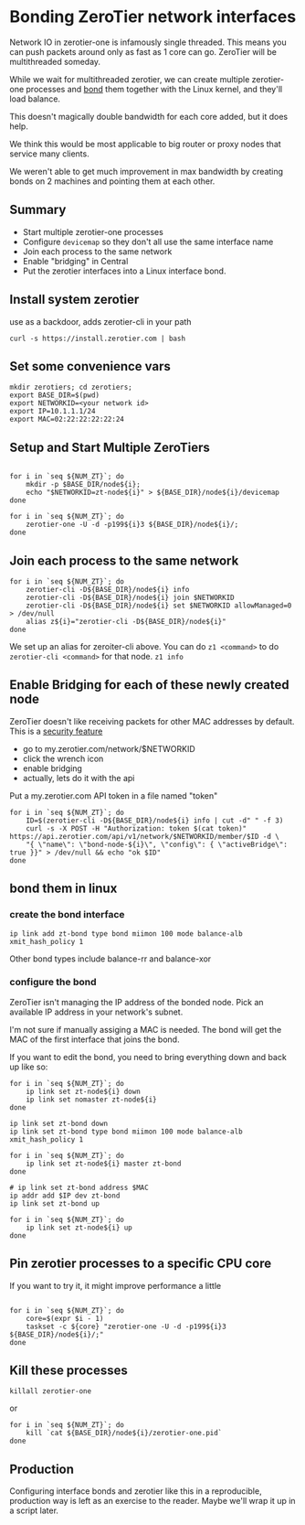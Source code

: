 # Bonding ZeroTier network interfaces

Network IO in zerotier-one is infamously single threaded. This means you can push packets around only as fast as 1 core can go. ZeroTier will be multithreaded someday. 

While we wait for multithreaded zerotier, we can create multiple zerotier-one processes and [bond](https://wiki.linuxfoundation.org/networking/bonding) them together with the Linux kernel, and they'll load balance.  

This doesn't magically double bandwidth for each core added, but it does help.

We think this would be most applicable to big router or proxy nodes that service many clients. 

We weren't able to get much improvement in max bandwidth by creating bonds on 2 machines and pointing them at each other. 

## Summary
- Start multiple zerotier-one processes
- Configure `devicemap` so they don't all use the same interface name
- Join each process to the same network
- Enable "bridging" in Central
- Put the zerotier interfaces into a Linux interface bond.

## Install system zerotier
use as a backdoor, adds zerotier-cli in your path

`curl -s https://install.zerotier.com | bash`


## Set some convenience vars

``` shell
mkdir zerotiers; cd zerotiers;
export BASE_DIR=$(pwd)
export NETWORKID=<your network id>
export IP=10.1.1.1/24
export MAC=02:22:22:22:22:24
```


## Setup and Start Multiple ZeroTiers

``` shell

for i in `seq ${NUM_ZT}`; do
    mkdir -p $BASE_DIR/node${i};
    echo "$NETWORKID=zt-node${i}" > ${BASE_DIR}/node${i}/devicemap
done

for i in `seq ${NUM_ZT}`; do
    zerotier-one -U -d -p199${i}3 ${BASE_DIR}/node${i}/;
done

```

## Join each process to the same network

``` shell
for i in `seq ${NUM_ZT}`; do
    zerotier-cli -D${BASE_DIR}/node${i} info
    zerotier-cli -D${BASE_DIR}/node${i} join $NETWORKID
    zerotier-cli -D${BASE_DIR}/node${i} set $NETWORKID allowManaged=0 > /dev/null
    alias z${i}="zerotier-cli -D${BASE_DIR}/node${i}"
done
```

We set up an alias for zeroiter-cli above. You can do `z1 <command>` to do `zerotier-cli <command>` for that node. `z1 info`

## Enable Bridging for each of these newly created node
ZeroTier doesn't like receiving packets for other MAC addresses by default. This is a [security feature](https://docs.zerotier.com/zerotier/manual#224ethernetbridginganame2_2_4a)

- go to my.zerotier.com/network/$NETWORKID
- click the wrench icon
- enable bridging
- actually, lets do it with the api

Put a my.zerotier.com API token in a file named "token"

``` shell
for i in `seq ${NUM_ZT}`; do
    ID=$(zerotier-cli -D${BASE_DIR}/node${i} info | cut -d" " -f 3)
    curl -s -X POST -H "Authorization: token $(cat token)" https://api.zerotier.com/api/v1/network/$NETWORKID/member/$ID -d \
    "{ \"name\": \"bond-node-${i}\", \"config\": { \"activeBridge\": true }}" > /dev/null && echo "ok $ID"
done
```

## bond them in linux
### create the bond interface

``` shell
ip link add zt-bond type bond miimon 100 mode balance-alb xmit_hash_policy 1
```

Other bond types include balance-rr and balance-xor

### configure the bond
ZeroTier isn't managing the IP address of the bonded node. 
Pick an available IP address in your network's subnet. 

I'm not sure if manually assiging a MAC is needed. The bond will get the MAC of the first interface that joins the bond.

If you want to edit the bond, you need to bring everything down and back up like so:
``` shell
for i in `seq ${NUM_ZT}`; do
    ip link set zt-node${i} down
    ip link set nomaster zt-node${i}
done

ip link set zt-bond down
ip link set zt-bond type bond miimon 100 mode balance-alb xmit_hash_policy 1

for i in `seq ${NUM_ZT}`; do
    ip link set zt-node${i} master zt-bond
done

# ip link set zt-bond address $MAC
ip addr add $IP dev zt-bond
ip link set zt-bond up

for i in `seq ${NUM_ZT}`; do
    ip link set zt-node${i} up
done
```

## Pin zerotier processes to a specific CPU core
If you want to try it, it might improve performance a little


``` shell

for i in `seq ${NUM_ZT}`; do
    core=$(expr $i - 1)
    taskset -c ${core} "zerotier-one -U -d -p199${i}3 ${BASE_DIR}/node${i}/;"
done
```

## Kill these processes

`killall zerotier-one`

or 

``` shell
for i in `seq ${NUM_ZT}`; do
    kill `cat ${BASE_DIR}/node${i}/zerotier-one.pid`
done
```

## Production
Configuring interface bonds and zerotier like this in a reproducible, production way is left as an exercise to the reader. Maybe we'll wrap it up in a script later. 



